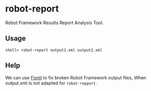 # robot-report
Robot Framework Results Report Analysis Tool.

## Usage

```shell> robot-report output1.xml output2.xml```

## Help
We can use [Fixml][1] to fix broken Robot Framework output files, When output.xml is not adapted for `robot-repport`.

[1]: https://bitbucket.org/robotframework/fixml